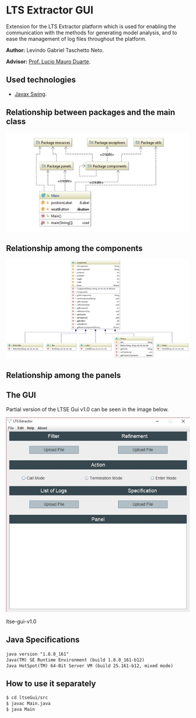 # LTS Extractor GUI

Extension for the LTS Extractor platform which is used for enabling the communication with the methods 
for generating model analysis, and to ease the management of log files throughout the platform.

__Author:__ Levindo Gabriel Taschetto Neto.

__Advisor:__ [Prof. Lucio Mauro Duarte](http://inf.ufrgs.br/~lmduarte/).
## Used technologies

*  [Javax Swing](https://docs.oracle.com/javase/7/docs/api/javax/swing/package-summary.html).

## Relationship between packages and the main class

![package_classes_diagram](resources/diagrams/package_src_diagram.jpg)

## Relationship among the components

![package_classes_diagram](resources/diagrams/package_components_diagram.jpg)

## Relationship among the panels

## The GUI

Partial version of the LTSE Gui v1.0 can be seen in the image below.

![ltse_gui](resources/img/ltse-gui-v1.0.jpg)

ltse-gui-v1.0
## Java Specifications
```
java version "1.8.0_161"
Java(TM) SE Runtime Environment (build 1.8.0_161-b12)
Java HotSpot(TM) 64-Bit Server VM (build 25.161-b12, mixed mode)
```

## How to use it separately
```terminal
$ cd ltseGui/src
$ javac Main.java
$ java Main
```
